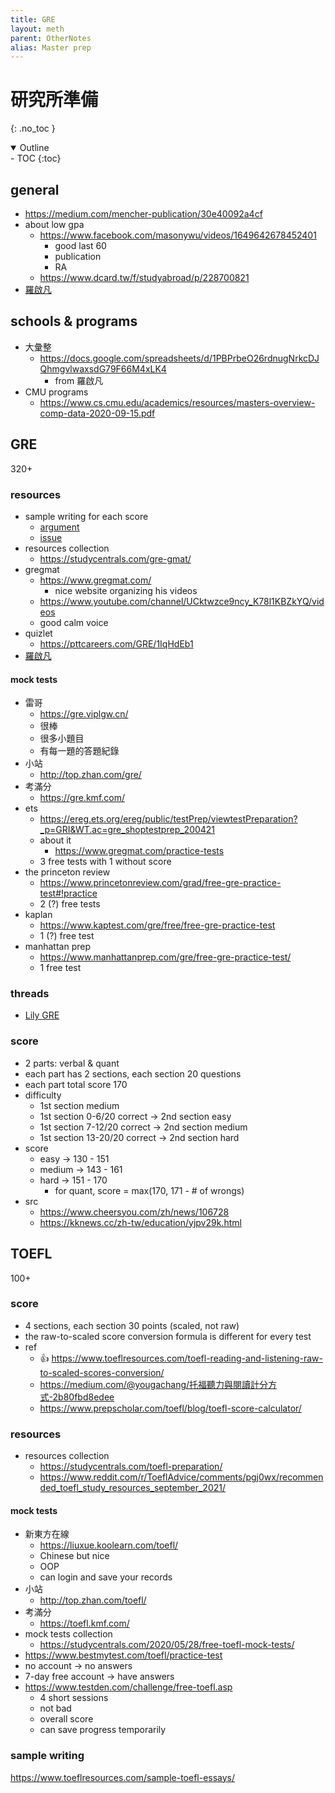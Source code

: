 ```yaml
---
title: GRE
layout: meth
parent: OtherNotes
alias: Master prep
---
```

# 研究所準備
{: .no_toc }

<details open markdown="block">
  <summary>
    Outline
  </summary>
- TOC
{:toc}
</details>

## general
- <https://medium.com/mencher-publication/30e40092a4cf>
- about low gpa
	- <https://www.facebook.com/masonywu/videos/1649642678452401>
		- good last 60
		- publication
		- RA
	- <https://www.dcard.tw/f/studyabroad/p/228700821>
- [羅啟凡](https://robert1003.medium.com/d21418a129a5)

## schools & programs

- 大彙整
	- <https://docs.google.com/spreadsheets/d/1PBPrbeO26rdnugNrkcDJQhmgvlwaxsdG79F66M4xLK4>
		- from 羅啟凡
- CMU programs
	- <https://www.cs.cmu.edu/academics/resources/masters-overview-comp-data-2020-09-15.pdf>

## GRE
320+

### resources
- sample writing for each score
	- [argument](https://www.ets.org/gre/revised_general/prepare/analytical_writing/argument/sample_responses)
	- [issue](https://www.ets.org/gre/revised_general/prepare/analytical_writing/issue/sample_responses)
- resources collection
	- <https://studycentrals.com/gre-gmat/>
- gregmat
	- <https://www.gregmat.com/>
		- nice website organizing his videos
	- <https://www.youtube.com/channel/UCktwzce9ncy_K78l1KBZkYQ/videos>
	- good calm voice
- quizlet
	- <https://pttcareers.com/GRE/1IqHdEb1>
- [羅啟凡](https://robert1003.medium.com/cac74f00d0dc)

#### mock tests
- 雷哥
	- <https://gre.viplgw.cn/>
	- 很棒
	- 很多小題目
	- 有每一題的答題紀錄
- 小站
	- <http://top.zhan.com/gre/>
- 考滿分
	- <https://gre.kmf.com/>
- ets
	- <https://ereg.ets.org/ereg/public/testPrep/viewtestPreparation?_p=GRI&WT.ac=gre_shoptestprep_200421>
	- about it
		- <https://www.gregmat.com/practice-tests>
	- 3 free tests with 1 without score
- the princeton review
	- <https://www.princetonreview.com/grad/free-gre-practice-test#!practice>
	- 2 (?) free tests
- kaplan
	- <https://www.kaptest.com/gre/free/free-gre-practice-test>
	- 1 (?) free test
- manhattan prep
	- <https://www.manhattanprep.com/gre/free-gre-practice-test/>
	- 1 free test

### threads
- [Lily GRE](https://www.lilygre.com/post/lilygre-lily-consultant-post)

### score

- 2 parts: verbal & quant
- each part has 2 sections, each section 20 questions
- each part total score 170
- difficulty
	- 1st section medium
	- 1st section 0-6/20 correct -> 2nd section easy 
	- 1st section 7-12/20 correct -> 2nd section medium
	- 1st section 13-20/20 correct -> 2nd section hard 
- score
	- easy -> 130 - 151
	- medium -> 143 - 161
	- hard -> 151 - 170
		- for quant, score = max(170, 171 - # of wrongs)
- src
	- <https://www.cheersyou.com/zh/news/106728>
	- <https://kknews.cc/zh-tw/education/yjpv29k.html>

## TOEFL
100+

### score
- 4 sections, each section 30 points (scaled, not raw)
- the raw-to-scaled score conversion formula is different for every test
- ref
	- 👍 <https://www.toeflresources.com/toefl-reading-and-listening-raw-to-scaled-scores-conversion/>
	- <https://medium.com/@yougachang/托福聽力與閱讀計分方式-2b80fbd8edee>
	- <https://www.prepscholar.com/toefl/blog/toefl-score-calculator/>


### resources
- resources collection
	- <https://studycentrals.com/toefl-preparation/>
	- <https://www.reddit.com/r/ToeflAdvice/comments/pgj0wx/recommended_toefl_study_resources_september_2021/>

#### mock tests
- 新東方在線
	- <https://liuxue.koolearn.com/toefl/>
	- Chinese but nice
	- OOP
	- can login and save your records
- 小站
	- <http://top.zhan.com/toefl/>
- 考滿分
	- <https://toefl.kmf.com/>
- mock tests collection
	- <https://studycentrals.com/2020/05/28/free-toefl-mock-tests/>
- <https://www.bestmytest.com/toefl/practice-test>
-   no account → no answers  
-   7-day free account → have answers
- <https://www.testden.com/challenge/free-toefl.asp>
	- 4 short sessions
	- not bad
	- overall score
	- can save progress temporarily

### sample writing
<https://www.toeflresources.com/sample-toefl-essays/>